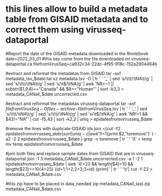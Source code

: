 # this lines allow to build a metadata table from GISAID metadata and to correct them using  virusseq-dataportal

#Report the date of the GISAID metadata downloaded in the Rnotebook
date=2022_03_01
#this key come from the file downloaded on virusseq-dataportal.ca
filefromVirusSeq=ca932c34-22dc-4f95-918c-152a2904464b

#extract and reformat the metadatas from GISAID
tar -axf metadata_tsv_$date.tar.xz metadata.tsv -O | tr ' ' '_'  | sed 's/\t\t/\tNA\t/g' | sed 's/\t\t/\tNA\t/g' | sed 's/\t$/\tNA/g' | awk 'NR==1 || substr($1,9,6)=="Canada" && $8=="Human"' | sort -k3,3 > metadata_CANall_$date.uncorrected.csv 

#extract and reformat the metadatas virusseq-dataportal
tar -axf $filefromVirusSeq -O  files-archive-$filefromVirusSeq.tsv | tr ' ' '_'  | sed 's/\t\t/\tNA\t/g' | sed 's/\t\t/\tNA\t/g' | sed 's/\t$/\tNA/g' | awk 'NR!=1 && $43!="NA"' | cut -f5,43 | sort -k2,2 | uniq > epidatesfromvirrusseq_$date

#remove the lines with duplicate GISAID ids
join <(cut -f2 epidatesfromvirrusseq_$date  | sort | uniq -c | awk '$1!=1{print $2,"toremove"}' ) -a2 -2 2 epidatesfromvirrusseq_$date | grep -v toremove | tr ' ' '\t'  > temp
mv temp epidatesfromvirrusseq_$date

#join both files and replace sample dates from GISAID that are in virusseq-dataportal
join -1 3 metadata_CANall_$date.uncorrected.csv -a 1 -2 1 epidatesfromvirrusseq_$date | awk '$4!=$23 && length($4)<10 && length($23)==10{$4=$23} {id=$1;$1=$2;$2=$3;$3=id} {print}' | tr ' ' '\t'| cut -f-22 > metadata_CANall_$date.csv

#this zip have to be placed in data_needed
zip metadata_CANall_last.zip metadata_CANall_$date.csv

